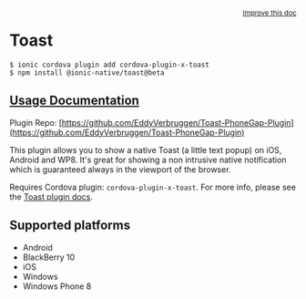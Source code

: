 <a style="float:right;font-size:12px;" href="http://github.com/ionic-team/ionic-native/edit/master/src/@ionic-native/plugins/toast/index.ts#L36">
  Improve this doc
</a>

# Toast

```
$ ionic cordova plugin add cordova-plugin-x-toast
$ npm install @ionic-native/toast@beta
```

## [Usage Documentation](https://ionicframework.com/docs/native/toast/)

Plugin Repo: [https://github.com/EddyVerbruggen/Toast-PhoneGap-Plugin](https://github.com/EddyVerbruggen/Toast-PhoneGap-Plugin)

This plugin allows you to show a native Toast (a little text popup) on iOS, Android and WP8. It's great for showing a non intrusive native notification which is guaranteed always in the viewport of the browser.

Requires Cordova plugin: `cordova-plugin-x-toast`. For more info, please see the [Toast plugin docs](https://github.com/EddyVerbruggen/Toast-PhoneGap-Plugin).

## Supported platforms
- Android
- BlackBerry 10
- iOS
- Windows
- Windows Phone 8



